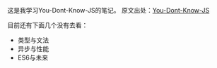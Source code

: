 
这是我学习You-Dont-Know-JS的笔记。
原文出处：[You-Dont-Know-JS](https://github.com/getify/You-Dont-Know-JS)

目前还有下面几个没有去看：
* 类型与文法
* 异步与性能
* ES6与未来
